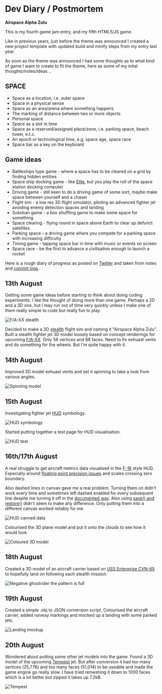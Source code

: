 # Dev Diary / Postmortem

**Airspace Alpha Zulu**

This is my fourth game jam entry, and my fifth HTML5/JS game.

Like in previous years, just before the theme was announced I created a new project template with updated build and minify steps from my entry last year.

As soon as the theme was announced I had some thoughts as to what kind of game I want to create to fit the theme, here as some of my inital thoughts/notes/ideas ..

SPACE
-----
* Space as a location, i.e. outer space
* Space in a physical sense
* Space as an area/arena where something happens
* The marking of distance between two or more objects
* Personal space
* Space as a slot in time
* Space as a reserved/assigned place/zone, i.e. parking space, beach towel, e.t.c.
* An epoch or technological time, e.g. space age, space race
* Space bar as a key on the keyboard

Game ideas
----------
* Battleships type game - where a space has to be cleared on a grid by finding hidden entities
* Space ship docking game - like [Elite](http://www.bbcmicro.co.uk/game.php?id=366), but you play the roll of the space station docking computer
* Driving game - still keen to do a driving game of some sort, maybe make space between yourself and a chaser
* Flight sim - a low res 3D flight simulator, piloting an advanced fighter jet avoiding enemy detection spaces and landing
* Sokoban game - a box shuffling game to make some space for something
* Space clearing - flying round in space above Earth to clear up defunct satellites
* Parking space - a driving game where you compete for a parking space with increasing difficulty
* Timing game - tapping space bar in time with music or events on screen
* Space race - be the first to advance a civilisation enough to launch a rocket

Here is a rough diary of progress as posted on [Twitter](https://twitter.com/femtosonic) and taken from notes and [commit logs](https://github.com/picosonic/js13k-2021/commits/)..

13th August
-----------
Getting some game ideas before starting to think about doing coding experiments. I like the thought of doing more than one game. Perhaps a 2D and a 3D one, but I may run out of time very quickly unless I make one of them really simple to code but really fun to play.

![F/A-XX stealth](aug13.jpg?raw=true "F/A-XX stealth")

Decided to make a 3D [stealth](https://en.wikipedia.org/wiki/Stealth_aircraft) flight sim and naming it "Airspace Alpha Zulu". Built a stealth fighter jet 3D model loosely based on concept renderings for upcoming [F/A-XX](https://en.wikipedia.org/wiki/F/A-XX_program). Only 56 vertices and 88 faces. Need to fix exhuast vents and do something for the wheels. But I'm quite happy with it.

14th August
-----------
Improved 3D model exhuast vents and set it spinning to take a look from various angles.

![Spinning model](aug14.gif?raw=true "Spinning model")

15th August
-----------
Investigating fighter jet [HUD](https://en.wikipedia.org/wiki/Head-up_display) symbology.

![HUD symbology](aug15.jpg?raw=true "HUD symbology")

Started putting together a test page for HUD visualisation.

![HUD test](aug15b.png?raw=true "HUD test")

16th/17th August
----------------
A real struggle to get aircraft metrics data visualised in the [F-16](https://en.wikipedia.org/wiki/General_Dynamics_F-16_Fighting_Falcon) style HUD. Especially around [floating point precision issues](https://stackoverflow.com/questions/1458633/how-to-deal-with-floating-point-number-precision-in-javascript) and scales crossing zero boundary.

Also dashed lines in canvas gave me a real problem. Turning them on didn't work every time and sometimes left dashed enabled for every subsequent line despite me turning it off in the [documented way](https://developer.mozilla.org/en-US/docs/Web/API/CanvasRenderingContext2D/setLineDash). Also using [save() and restore()](https://stackoverflow.com/questions/41513197/how-to-reset-canvas-path-style) didn't seem to make any difference. Only putting them into a different canvas worked reliably for me.

![HUD canned data](aug17.gif?raw=true "HUD canned data")

Colourised the 3D plane model and put it onto the clouds to see how it would look.

![Coloured 3D model](aug17b.png?raw=true "Coloured 3D model")

18th August
-----------
Created a 3D model of an aircraft carrier based on [USS Enterprise CVN-65](https://en.wikipedia.org/wiki/USS_Enterprise_(CVN-65)) to hopefully land on following each stealth mission.

![Negative ghostrider the pattern is full](aug18.gif?raw=true "Negative ghostrider the pattern is full")

19th August
-----------
Created a simple .obj to JSON conversion script. Colourised the aircraft carrier, added runway markings and mocked up a landing with some parked jets.

![Landing mockup](aug19.gif?raw=true "Landing mockup")

20th August
-----------
Wondered about putting some other jet models into the game. Found a 3D model of the upcoming [Tempest](https://en.wikipedia.org/wiki/BAE_Systems_Tempest) jet. But after conversion it had too many vertices (25,776) and too many faces (51,014) to be useable and made the game engine go really slow. I have tried remeshing it down to 1000 faces which is a lot better but zipped it takes up 7.2kB.

![Tempest](aug20.gif?raw=true "Tempest")
